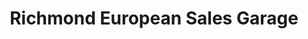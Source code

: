 ---
title: "Richmond European Sales Garage"
url: /richmond/richmond-european-sales-garage/
shop: car repair
---